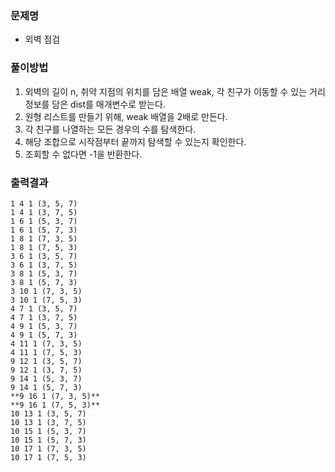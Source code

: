 ### 문제명

- 외벽 점검

### 풀이방법

1. 외벽의 길이 n, 취약 지점의 위치를 담은 배열 weak, 각 친구가 이동할 수 있는 거리 정보를 담은 dist를 매개변수로 받는다. 
2. 원형 리스트를 만들기 위해, weak 배열을 2배로 만든다. 
3. 각 친구를 나열하는 모든 경우의 수를 탐색한다. 
4. 해당 조합으로 시작점부터 끝까지 탐색할 수 있는지 확인한다.
5. 조회할 수 없다면 -1을 반환한다.


### 출력결과

```
1 4 1 (3, 5, 7)
1 4 1 (3, 7, 5)
1 6 1 (5, 3, 7)
1 6 1 (5, 7, 3)
1 8 1 (7, 3, 5)
1 8 1 (7, 5, 3)
3 6 1 (3, 5, 7)
3 6 1 (3, 7, 5)
3 8 1 (5, 3, 7)
3 8 1 (5, 7, 3)
3 10 1 (7, 3, 5)
3 10 1 (7, 5, 3)
4 7 1 (3, 5, 7)
4 7 1 (3, 7, 5)
4 9 1 (5, 3, 7)
4 9 1 (5, 7, 3)
4 11 1 (7, 3, 5)
4 11 1 (7, 5, 3)
9 12 1 (3, 5, 7)
9 12 1 (3, 7, 5)
9 14 1 (5, 3, 7)
9 14 1 (5, 7, 3)
**9 16 1 (7, 3, 5)**
**9 16 1 (7, 5, 3)**
10 13 1 (3, 5, 7)
10 13 1 (3, 7, 5)
10 15 1 (5, 3, 7)
10 15 1 (5, 7, 3)
10 17 1 (7, 3, 5)
10 17 1 (7, 5, 3)
```